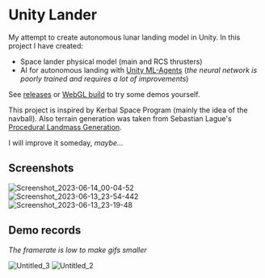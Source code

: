 # Unity Lander
My attempt to create autonomous lunar landing model in Unity. In this project I have created:
- Space lander physical model (main and RCS thrusters)
- AI for autonomous landing with [Unity ML-Agents](https://unity.com/ru/products/machine-learning-agents) (*the neural network is poorly trained and requires a lot of improvements*)

See [releases](https://github.com/IliaTrofimov/UnityAutoLander/releases) or [WebGL build](https://github.com/IliaTrofimov/UnityAutoLander/blob/main/WebGLBuild/demo_web/index.html) to try some demos yourself.


This project is inspired by Kerbal Space Program (mainly the idea of the navball). Also terrain generation was taken from 
Sebastian Lague's [Procedural Landmass Generation](https://github.com/SebLague/Procedural-Landmass-Generation).

I will improve it someday, *maybe...*

## Screenshots
![Screenshot_2023-06-14_00-04-52](https://github.com/IliaTrofimov/UnityAutoLander/assets/39233120/8fc2d976-bd93-4ce1-b64d-e8c61d726f50)
![Screenshot_2023-06-13_23-54-442](https://github.com/IliaTrofimov/UnityAutoLander/assets/39233120/dfbb8752-fce0-4c2d-8f72-05d16d10182c)
![Screenshot_2023-06-13_23-19-48](https://github.com/IliaTrofimov/UnityAutoLander/assets/39233120/559f242c-0dcb-4443-b40d-6f9955479d75)

## Demo records
*The framerate is low to make gifs smaller*

![Untitled_3](https://github.com/IliaTrofimov/UnityAutoLander/assets/39233120/4ba90ec7-e453-417e-904e-ac1406581a34)
![Untitled_2](https://github.com/IliaTrofimov/UnityAutoLander/assets/39233120/d4d0ac5d-2280-4060-b293-749f9c4f230c)

